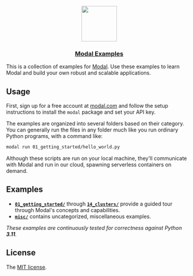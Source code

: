 <p align="center">
  <a href="https://modal.com">
    <img src="https://modal-cdn.com/bigicon.png" height="96">
    <h3 align="center">Modal Examples</h3>
  </a>
</p>

This is a collection of examples for [Modal](https://modal.com/). Use these examples to learn Modal and build your own robust and scalable applications.

## Usage

First, sign up for a free account at [modal.com](https://modal.com/) and follow
the setup instructions to install the `modal` package and set your API key.

The examples are organized into several folders based on their category. You can
generally run the files in any folder much like you run ordinary Python programs, with a
command like:

```bash
modal run 01_getting_started/hello_world.py
```

Although these scripts are run on your local machine, they'll communicate with
Modal and run in our cloud, spawning serverless containers on demand.

## Examples

- [**`01_getting_started/`**](01_getting_started) through [**`14_clusters/`**](14_clusters) provide a guided tour through Modal's concepts and capabilities.
- [**`misc/`**](/misc) contains uncategorized, miscellaneous examples.

_These examples are continuously tested for correctness against Python **3.11**._

## License

The [MIT license](LICENSE).
